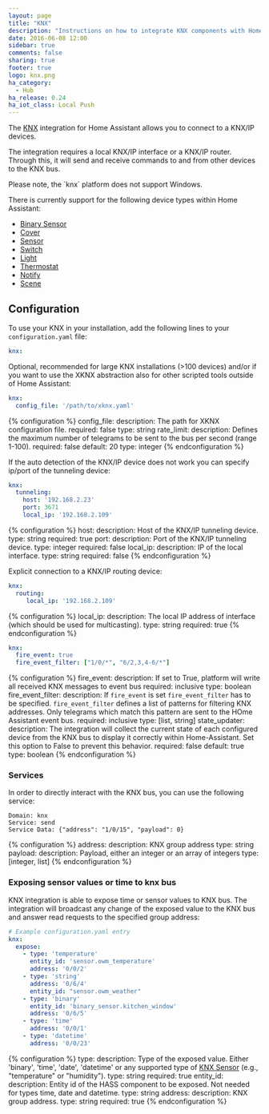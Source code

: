 ```yaml
---
layout: page
title: "KNX"
description: "Instructions on how to integrate KNX components with Home Assistant."
date: 2016-06-08 12:00
sidebar: true
comments: false
sharing: true
footer: true
logo: knx.png
ha_category:
  - Hub
ha_release: 0.24
ha_iot_class: Local Push
---
```


The [KNX](https://www.knx.org) integration for Home Assistant allows you to connect to a KNX/IP devices.

The integration requires a local KNX/IP interface or a KNX/IP router. Through this, it will send and receive commands to and from other devices to the KNX bus.

<div class='note'>
Please note, the `knx` platform does not support Windows.
</div>

There is currently support for the following device types within Home Assistant:

- [Binary Sensor](/components/binary_sensor.knx)
- [Cover](/components/cover.knx)
- [Sensor](/components/sensor.knx)
- [Switch](/components/switch.knx)
- [Light](/components/light.knx)
- [Thermostat](/components/climate.knx)
- [Notify](/components/notify.knx)
- [Scene](/components/scene.knx)

## Configuration

To use your KNX in your installation, add the following lines to your `configuration.yaml` file:

```yaml
knx:
```

Optional, recommended for large KNX installations (>100 devices) and/or if you want to use the XKNX abstraction also for other scripted tools outside of Home Assistant:

```yaml
knx:
  config_file: '/path/to/xknx.yaml'
```
{% configuration %}
config_file:
  description: The path for XKNX configuration file.
  required: false
  type: string
rate_limit:
  description: Defines the maximum number of telegrams to be sent to the bus per second (range 1-100).
  required: false
  default: 20
  type: integer
{% endconfiguration %}

If the auto detection of the KNX/IP device does not work you can specify ip/port of the tunneling device:

```yaml
knx:
  tunneling:
    host: '192.168.2.23'
    port: 3671
    local_ip: '192.168.2.109'
```

{% configuration %}
host:
  description: Host of the KNX/IP tunneling device.
  type: string
  required: true
port:
  description: Port of the KNX/IP tunneling device.
  type: integer
  required: false
local_ip:
  description: IP of the local interface.
  type: string
  required: false
{% endconfiguration %}

Explicit connection to a KNX/IP routing device:

```yaml
knx:
  routing:
     local_ip: '192.168.2.109'
```

{% configuration %}
local_ip:
  description: The local IP address of interface (which should be used for multicasting).
  type: string
  required: true
{% endconfiguration %}

```yaml
knx:
  fire_event: true
  fire_event_filter: ["1/0/*", "6/2,3,4-6/*"]
```

{% configuration %}
fire_event:
  description: If set to True, platform will write all received KNX messages to event bus
  required: inclusive
  type: boolean
fire_event_filter:
  description: If `fire_event` is set `fire_event_filter` has to be specified. `fire_event_filter` defines a list of patterns for filtering KNX addresses. Only telegrams which match this pattern are sent to the HOme Assistant event bus.
  required: inclusive
  type: [list, string]
state_updater:
  description: The integration will collect the current state of each configured device from the KNX bus to display it correctly within Home-Assistant. Set this option to False to prevent this behavior.
  required: false
  default: true
  type: boolean
{% endconfiguration %}

### Services

In order to directly interact with the KNX bus, you can use the following service:

```
Domain: knx
Service: send
Service Data: {"address": "1/0/15", "payload": 0}
```

{% configuration %}
address:
  description: KNX group address
  type: string
payload:
  description: Payload, either an integer or an array of integers
  type: [integer, list]
{% endconfiguration %}

### Exposing sensor values or time to knx bus

KNX integration is able to expose time or sensor values to KNX bus. The integration will broadcast any change of the exposed value to the KNX bus and answer read requests to the specified group address:

```yaml
# Example configuration.yaml entry
knx:
  expose:
    - type: 'temperature'
      entity_id: 'sensor.owm_temperature'
      address: '0/0/2'
    - type: 'string'
      address: '0/6/4'
      entity_id: "sensor.owm_weather"
    - type: 'binary'
      entity_id: 'binary_sensor.kitchen_window'
      address: '0/6/5'
    - type: 'time'
      address: '0/0/1'
    - type: 'datetime'
      address: '0/0/23'
```

{% configuration %}
type:
  description: Type of the exposed value. Either 'binary', 'time', 'date', 'datetime' or any supported type of [KNX Sensor](/components/sensor.knx/) (e.g., "temperature" or "humidity").
  type: string
  required: true
entity_id:
  description: Entity id of the HASS component to be exposed. Not needed for types time, date and datetime.
  type: string
address:
  description: KNX group address.
  type: string
  required: true
{% endconfiguration %}
